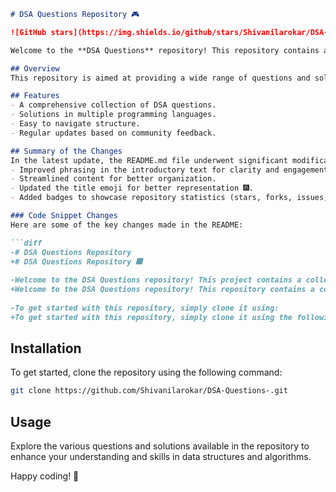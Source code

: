 ```markdown
# DSA Questions Repository 🎮

![GitHub stars](https://img.shields.io/github/stars/Shivanilarokar/DSA-Questions-?style=social) ![Forks](https://img.shields.io/github/forks/Shivanilarokar/DSA-Questions-?style=social) ![Issues](https://img.shields.io/github/issues/Shivanilarokar/DSA-Questions-)

Welcome to the **DSA Questions** repository! This repository contains a collection of data structure and algorithm questions designed to help you master coding interviews and improve your problem-solving skills.

## Overview
This repository is aimed at providing a wide range of questions and solutions related to data structures and algorithms, making it an excellent resource for coding interview preparation.

## Features
- A comprehensive collection of DSA questions.
- Solutions in multiple programming languages.
- Easy to navigate structure.
- Regular updates based on community feedback.

## Summary of the Changes
In the latest update, the README.md file underwent significant modifications to enhance clarity and engagement:
- Improved phrasing in the introductory text for clarity and engagement.
- Streamlined content for better organization.
- Updated the title emoji for better representation 🎆.
- Added badges to showcase repository statistics (stars, forks, issues, etc.).

### Code Snippet Changes
Here are some of the key changes made in the README:

```diff
-# DSA Questions Repository
+# DSA Questions Repository 🎆
 
-Welcome to the DSA Questions repository! This project contains a collection of Data Structure and Algorithm questions designed to help you improve your coding skills.
+Welcome to the DSA Questions repository! This repository contains a collection of data structure and algorithm questions to help you master coding interviews and improve your problem-solving skills.
 
-To get started with this repository, simply clone it using:
+To get started with this repository, simply clone it using the following command:
```

## Installation
To get started, clone the repository using the following command:

```bash
git clone https://github.com/Shivanilarokar/DSA-Questions-.git
```

## Usage
Explore the various questions and solutions available in the repository to enhance your understanding and skills in data structures and algorithms.

Happy coding! 🚀
```